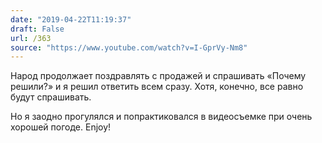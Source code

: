 ```yaml
---
date: "2019-04-22T11:19:37"
draft: False
url: /363
source: "https://www.youtube.com/watch?v=I-GprVy-Nm8"
---
```


Народ продолжает поздравлять с продажей  и спрашивать «Почему решили?» и я решил ответить всем сразу. Хотя, конечно, все равно будут спрашивать.

Но я заодно прогулялся и попрактиковался в видеосъемке при очень хорошей погоде. Enjoy!
